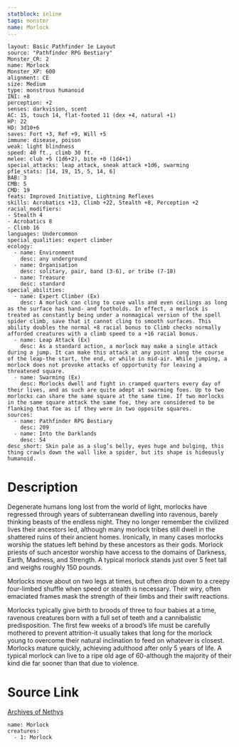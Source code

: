 ```yaml
---
statblock: inline
tags: monster
name: Morlock
---
```

```statblock
layout: Basic Pathfinder 1e Layout
source: "Pathfinder RPG Bestiary"
Monster_CR: 2
name: Morlock
Monster_XP: 600
alignment: CE
size: Medium
type: monstrous humanoid
INI: +8
perception: +2
senses: darkvision, scent
AC: 15, touch 14, flat-footed 11 (dex +4, natural +1)
HP: 22
HD: 3d10+6
saves: Fort +3, Ref +9, Will +5
immune: disease, poison
weak: light blindness
speed: 40 ft., climb 30 ft.
melee: club +5 (1d6+2), bite +0 (1d4+1)
special_attacks: leap attack, sneak attack +1d6, swarming
pf1e_stats: [14, 19, 15, 5, 14, 6]
BAB: 3
CMB: 5
CMD: 19
feats: Improved Initiative, Lightning Reflexes
skills: Acrobatics +13, Climb +22, Stealth +8, Perception +2
racial_modifiers:
- Stealth 4
- Acrobatics 8
- Climb 16
languages: Undercommon
special_qualities: expert climber
ecology:
  - name: Environment
    desc: any underground
  - name: Organisation
    desc: solitary, pair, band (3-6), or tribe (7-18)
  - name: Treasure
    desc: standard
special_abilities:
  - name: Expert Climber (Ex)
    desc: A morlock can cling to cave walls and even ceilings as long as the surface has hand- and footholds. In effect, a morlock is treated as constantly being under a nonmagical version of the spell spider climb, save that it cannot cling to smooth surfaces. This ability doubles the normal +8 racial bonus to Climb checks normally afforded creatures with a climb speed to a +16 racial bonus.
  - name: Leap Attack (Ex)
    desc: As a standard action, a morlock may make a single attack during a jump. It can make this attack at any point along the course of the leap-the start, the end, or while in mid-air. While jumping, a morlock does not provoke attacks of opportunity for leaving a threatened square.
  - name: Swarming (Ex)
    desc: Morlocks dwell and fight in cramped quarters every day of their lives, and as such are quite adept at swarming foes. Up to two morlocks can share the same square at the same time. If two morlocks in the same square attack the same foe, they are considered to be flanking that foe as if they were in two opposite squares.
sources:
  - name: Pathfinder RPG Bestiary
    desc: 209
  - name: Into the Darklands
    desc: 54
desc_short: Skin pale as a slug’s belly, eyes huge and bulging, this thing crawls down the wall like a spider, but its shape is hideously humanoid.
```
# Description
Degenerate humans long lost from the world of light, morlocks have regressed through years of subterranean dwelling into ravenous, barely thinking beasts of the endless night. They no longer remember the civilized lives their ancestors led, although many morlock tribes still dwell in the shattered ruins of their ancient homes. Ironically, in many cases morlocks worship the statues left behind by these ancestors as their gods. Morlock priests of such ancestor worship have access to the domains of Darkness, Earth, Madness, and Strength. A typical morlock stands just over 5 feet tall and weighs roughly 150 pounds.

Morlocks move about on two legs at times, but often drop down to a creepy four-limbed shuffle when speed or stealth is necessary. Their wiry, often emaciated frames mask the strength of their limbs and their swift reactions.

Morlocks typically give birth to broods of three to four babies at a time, ravenous creatures born with a full set of teeth and a cannibalistic predisposition. The first few weeks of a brood’s life must be carefully mothered to prevent attrition-it usually takes that long for the morlock young to overcome their natural inclination to feed on whatever is closest. Morlocks mature quickly, achieving adulthood after only 5 years of life. A typical morlock can live to a ripe old age of 60-although the majority of their kind die far sooner than that due to violence.
# Source Link
[Archives of Nethys](https://aonprd.com/MonsterDisplay.aspx?ItemName=Morlock)
```encounter-table
name: Morlock
creatures:
  - 1: Morlock
```
